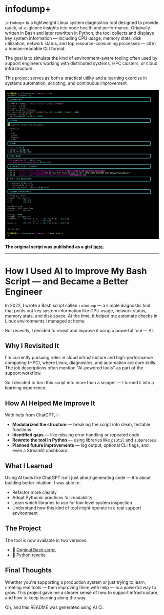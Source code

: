 # infodump+

`infodump+` is a lightweight Linux system diagnostics tool designed to provide quick, at-a-glance insights into node health and performance. Originally written in Bash and later rewritten in Python, the tool collects and displays key system information — including CPU usage, memory stats, disk utilization, network status, and top resource-consuming processes — all in a human-readable CLI format.

The goal is to simulate the kind of environment-aware tooling often used by support engineers working with distributed systems, HPC clusters, or cloud infrastructure.

This project serves as both a practical utility and a learning exercise in systems automation, scripting, and continuous improvement.

![Screenshot of the script output](scrot.webp)

__The original script was published as a gist [here]((https://gist.github.com/ctrl-alt-fail/52ca731bbe1a97a8c1184b0a1ef95c7b)).__

---

# How I Used AI to Improve My Bash Script — and Became a Better Engineer

In 2022, I wrote a Bash script called `infodump` — a simple diagnostic tool that prints out key system information like CPU usage, network status, memory stats, and disk space. At the time, it helped me automate checks in Linux environments I managed at home.

But recently, I decided to revisit and improve it using a powerful tool — AI.

## Why I Revisited It

I'm currently pursuing roles in cloud infrastructure and high-performance computing (HPC), where Linux, diagnostics, and automation are core skills. The job descriptions often mention "AI-powered tools" as part of the support workflow.

So I decided to turn this script into more than a snippet — I turned it into a learning experience.

## How AI Helped Me Improve It

With help from ChatGPT, I:

- **Modularized the structure** — breaking the script into clean, testable functions
- **Identified gaps** — like missing error handling or repeated code.
- **Rewrote the tool in Python** — using libraries like `psutil` and `subprocess`.
- **Planned future improvements** — log output, optional CLI flags, and even a Streamlit dashboard.

## What I Learned

Using AI tools like ChatGPT isn't just about generating code — it's about building better intuition. I was able to:

- Refactor more cleanly
- Adopt Pythonic practices for readability
- Learn which libraries to use for low-level system inspection
- Understand how this kind of tool might operate in a real support environment

## The Project

The tool is now available in two versions:
- 🐚 [Original Bash script](https://github.com/ctrl-alt-fail/infodump-plus/blob/main/infodump.sh)
- 🐍 [Python rewrite](https://github.com/ctrl-alt-fail/infodump-plus/blob/main/infodump+.py)

## Final Thoughts

Whether you're supporting a production system or just trying to learn, creating real tools — then improving them with help — is a powerful way to grow. This project gave me a clearer sense of how to support infrastructure, and how to keep learning along the way.

Oh, and this README was generated using AI 😉.